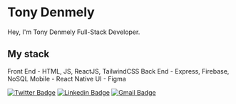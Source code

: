 # Tony Denmely

Hey, I'm Tony Denmely Full-Stack Developer.

## My stack

Front End - HTML, JS, ReactJS, TailwindCSS
Back End - Express, Firebase, NoSQL
Mobile - React Native
UI - Figma


[![Twitter Badge](https://img.shields.io/badge/-@tonydenmely-BCFE2F?style=flat-square&labelColor=BCFE2F&logo=twitter&logoColor=black&link=https://twitter.com/tonydenmely)](https://twitter.com/tonydenmely) 
[![Linkedin Badge](https://img.shields.io/badge/-Tony%20Denmely-BCFE2F?style=flat-square&logo=Linkedin&logoColor=black&link=https://www.linkedin.com/in/tony-denmely/)](https://www.linkedin.com/in/tony-denmely/) 
[![Gmail Badge](https://img.shields.io/badge/-denmely.dev@gmail.com-BCFE2F?style=flat-square&logo=Gmail&logoColor=black&link=mailto:denmely.dev@gmail.com)](mailto:denmely.dev@gmail.com)
